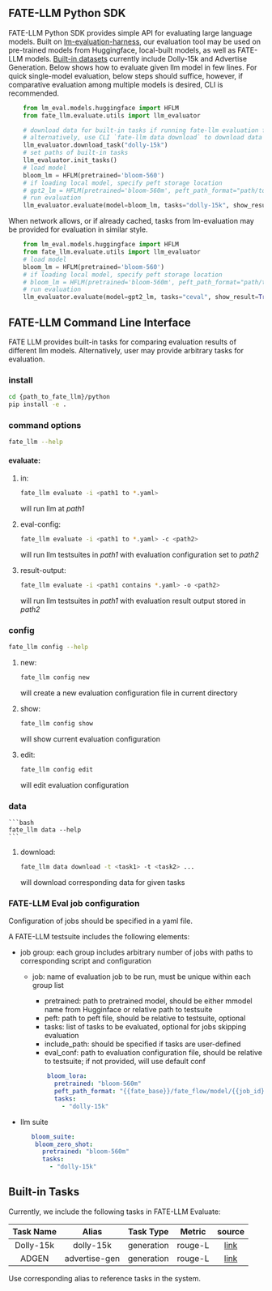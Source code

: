 ## FATE-LLM Python SDK

FATE-LLM Python SDK provides simple API for evaluating large language models.
Built on [lm-evaluation-harness](https://github.com/EleutherAI/lm-evaluation-harness/), our evaluation tool may be used on pre-trained models from Huggingface, local-built models, as well as FATE-LLM models. 
[Built-in datasets](#built-in-tasks) currently include Dolly-15k and Advertise Generation.
Below shows how to evaluate given llm model in few lines. For quick single-model evaluation, below steps should suffice, however, if comparative evaluation among multiple models is desired, CLI is recommended.

```python
    from lm_eval.models.huggingface import HFLM
    from fate_llm.evaluate.utils import llm_evaluator

    # download data for built-in tasks if running fate-llm evaluation for the first time 
    # alternatively, use CLI `fate-llm data download` to download data
    llm_evaluator.download_task("dolly-15k")
    # set paths of built-in tasks
    llm_evaluator.init_tasks()
    # load model
    bloom_lm = HFLM(pretrained='bloom-560')
    # if loading local model, specify peft storage location
    # gpt2_lm = HFLM(pretrained='bloom-560m', peft_path_format="path/to/peft")
    # run evaluation
    llm_evaluator.evaluate(model=bloom_lm, tasks="dolly-15k", show_result=True)
```

When network allows, or if already cached, tasks from lm-evaluation may be provided for evaluation in similar style.

```python
    from lm_eval.models.huggingface import HFLM
    from fate_llm.evaluate.utils import llm_evaluator
    # load model
    bloom_lm = HFLM(pretrained='bloom-560')
    # if loading local model, specify peft storage location
    # bloom_lm = HFLM(pretrained='bloom-560m', peft_path_format="path/to/peft")
    # run evaluation
    llm_evaluator.evaluate(model=gpt2_lm, tasks="ceval", show_result=True)
```

## FATE-LLM Command Line Interface

FATE LLM provides built-in tasks for comparing evaluation results of different llm models. 
Alternatively, user may provide arbitrary tasks for evaluation.

### install

```bash
cd {path_to_fate_llm}/python
pip install -e .
```

### command options

```bash
fate_llm --help
```

#### evaluate:


1. in:

   ```bash
   fate_llm evaluate -i <path1 to *.yaml>
   ```

   will run llm at
   *path1*

2. eval-config:

    ```bash
    fate_llm evaluate -i <path1 to *.yaml> -c <path2>
    ```
  

   will run llm testsuites in *path1* with evaluation configuration set to *path2*

3. result-output:

    ```bash
    fate_llm evaluate -i <path1 contains *.yaml> -o <path2>
    ```

    will run llm testsuites in *path1* with evaluation result output stored in *path2*

### config

```bash
fate_llm config --help
```

1. new:
    ```bash
    fate_llm config new
    ```

    will create a new evaluation configuration file in current directory

2. show:

    ```bash
    fate_llm config show
    ```

    will show current evaluation configuration 

3. edit:

    ```bash
    fate_llm config edit 
    ```

    will edit evaluation configuration

### data
    
    ```bash
    fate_llm data --help
    ```
1. download:

    ```bash
    fate_llm data download -t <task1> -t <task2> ...
    ```

    will download corresponding data for given tasks 


### FATE-LLM Eval job configuration

Configuration of jobs should be specified in a yaml file. 

A FATE-LLM testsuite includes the following elements:

- job group: each group includes arbitrary number of jobs with paths
  to corresponding script and configuration

    - job: name of evaluation job to be run, must be unique within each group
      list
        - pretrained: path to pretrained model, should be either mmodel name from Hugginface or relative path to
          testsuite
        - peft: path to peft file, should be relative to testsuite, 
          optional
        - tasks: list of tasks to be evaluated, optional for jobs skipping evaluation
        - include_path: should be specified if tasks are user-defined
        - eval_conf: path to evaluation configuration file, should be
          relative to testsuite; if not provided, will use default conf

      ```yaml
          bloom_lora:
            pretrained: "bloom-560m"
            peft_path_format: "{{fate_base}}/fate_flow/model/{{job_id}}/guest/{{party_id}}/{{model_task_name}}/0/output/output_model/model_directory"
            tasks:
              - "dolly-15k"

      ```

- llm suite

  ```yaml
     bloom_suite:
      bloom_zero_shot:
        pretrained: "bloom-560m"
        tasks:
          - "dolly-15k"
  ```
  
## Built-in Tasks

Currently, we include the following tasks in FATE-LLM Evaluate:

| Task Name |     Alias     | Task Type  | Metric  |                                  source                                   |
|:---------:|:-------------:|:----------:|:-------:|:-------------------------------------------------------------------------:|
| Dolly-15k |   dolly-15k   | generation | rouge-L |  [link](https://huggingface.co/datasets/databricks/databricks-dolly-15k)  |
|   ADGEN   | advertise-gen | generation | rouge-L |                                 [link](https://github.com/THUDM/ChatGLM-6B/blob/main/ptuning/README_en.md#instructions)                                  |

Use corresponding alias to reference tasks in the system.
